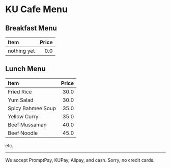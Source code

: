 # KU Cafe Menu

## Breakfast Menu

| Item                                   | Price |
|:---------------------------------------|------:|
| nothing yet                            |  0.0  |

## Lunch Menu

| Item                                   | Price|
|:---------------------------------------|-----:|
| Fried Rice                             | 30.0 |
| Yum Salad                              | 30.0 |
| Spicy Bahmee Soup                      | 35.0 |
| Yellow Curry                           | 35.0 |
| Beef Mussaman                          | 40.0 |
| Beef Noodle                            | 45.0 |

etc.

---

We accept PromptPay, KUPay, Alipay, and cash. Sorry, no credit cards.
